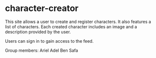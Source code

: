 # character-creator
This site allows a user to create and register characters. It also features a list of characters.
Each created character includes an image and a description provided by the user.

Users can sign in to gain access to the feed.

Group members:
Ariel
Adel
Ben
Safa
